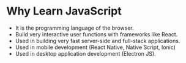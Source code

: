 # Why Learn JavaScript

- It is the programming language of the browser.
- Build very interactive user functions with frameworks like React.
- Used in building very fast server-side and full-stack applications.
- Used in mobile development (React Native, Native Script, Ionic)
- Used in desktop application development (Electron JS).